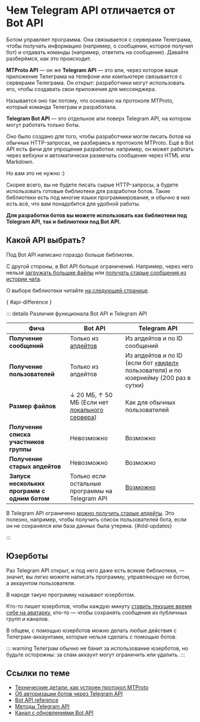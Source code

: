 # Чем Telegram API отличается от Bot API

Ботом управляет программа. Она связывается с серверами Телеграма, чтобы
получать информацию (например, о сообщении, которое получил бот) и отдавать команды (например, ответить на сообщение).
Давайте разберёмся, как это происходит.

**MTProto API** — он же **Telegram API** — это апи, через которое ваше приложение Телеграма на телефоне
или компьютере связывается с серверами Телеграма. Он открыт: разработчики могут использовать его, чтобы создавать
свои приложения для мессенджера.

Называется оно так потому, что основано на протоколе MTProto, который команда
Телеграм и разработала.

**Telegram Bot API** — это отдельное апи поверх Telegram API, на котором могут работать только боты.

Оно было создано для того, чтобы разработчики могли писать ботов на обычных HTTP-запросах, не разбираясь в протоколе
MTProto. Ещё в Bot API есть фичи для упрощения разработки: например, он может работать через вебхуки и автоматически
размечать сообщения через HTML или Markdown.

Но вам это не нужно :&#8288;)

Скорее всего, вы не будете писать сырые HTTP-запросы, а будете использовать готовые библиотеки для разработки ботов.
Такие библиотеки есть под многие языки программирования, и обычно в них есть всё, что вам понадобится для удобной
работы.

**Для разработки ботов вы можете использовать как библиотеки под Telegram API, так и библиотеки под Bot API.**

## Какой API выбрать?

Под Bot API написано гораздо больше библиотек.

С другой стороны, в Bot API больше ограничений. Например, через него
нельзя [загружать большие файлы](../messages/sending#file-limits)
или [получать старые сообщения из истории чата](./updates#limitations).

О выборе библиотеки читайте [на следующей странице](./libraries).

{ #api-difference }

::: details Различия функционала Bot API и Telegram API

| Фича                                     | Bot API                                                                                                           | Telegram API                                                                                                   |
|------------------------------------------|-------------------------------------------------------------------------------------------------------------------|----------------------------------------------------------------------------------------------------------------|
| **Получение сообщений**                      | Только из [апдейтов](./updates)                                                                                   | Из апдейтов и по ID сообщений                                                                                  |
| **Получение пользователей**                  | Только из апдейтов                                                                                                | Из апдейтов и по ID (если бот [«видел»](../chats/pm#seen-users) пользователя) и по юзернейму (200 раз в сутки) |
| **Размер файлов**                            | ↓ 20 МБ, ↑ 50 МБ (Если нет [локального сервера](https://core.telegram.org/bots/api#using-a-local-bot-api-server)) | Как для обычных пользователей                                                                                  |
| **Получение списка участников группы**       | Невозможно                                                                                                        | Возможно                                                                                                       |
| **Получение старых апдейтов**                | Невозможно                                                                                                        | Возможно                                                                                                       |
| **Запуск нескольких программ с одним ботом** | Только если остальные программы на Telegram API                                                                   | [Возможно](./updates#получение-апдеитов-несколько-раз)                                                         |

В Telegram API ограничено [можно получить старые апдейты](https://core.telegram.org/api/updates#recovering-gaps).
Это полезно, например, чтобы получить список пользователей бота, если он не сохранялся или база данных была утеряна.
{#old-updates}

:::

## Юзерботы

Раз Telegram API открыт, и под него даже есть всякие библиотеки, — значит, вы легко можете написать программу,
управляющую не ботом, а аккаунтом пользователя.

В народе такую программу называют юзерботом.

Кто-то пишет юзерботов, чтобы каждую
минуту [ставить текущее время себе на аватарку](https://habr.com/ru/articles/457078/), кто-то — чтобы сохранять
сообщения из публичных групп и каналов.

В общем, с помощью юзерботов можно делать любые действия с Телеграм-аккаунтами, которые нельзя сделать с помощью ботов.

::: warning
Телеграм обычно не банит за использование юзерботов, но будьте осторожны: за спам аккаунт могут ограничить
или удалить.
:::

## Ссылки по теме

- [Технические детали: как устроен протокол MTProto](https://core.telegram.org/mtproto)
- [Об авторизации ботов через Telegram API](https://core.telegram.org/api/bots)
- [Bot API reference](https://core.telegram.org/bots/api)
- [Методы Telegram API](https://core.telegram.org/methods)
- [Канал с обновлениями Bot API](https://t.me/BotNews)
